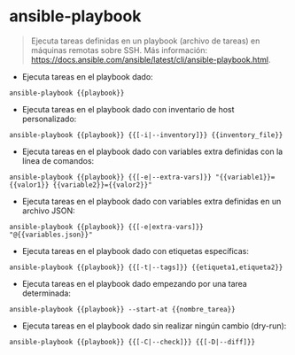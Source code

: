 # ansible-playbook

> Ejecuta tareas definidas en un playbook (archivo de tareas) en máquinas remotas sobre SSH.
> Más información: <https://docs.ansible.com/ansible/latest/cli/ansible-playbook.html>.

- Ejecuta tareas en el playbook dado:

`ansible-playbook {{playbook}}`

- Ejecuta tareas en el playbook dado con inventario de host personalizado:

`ansible-playbook {{playbook}} {{[-i|--inventory]}} {{inventory_file}}`

- Ejecuta tareas en el playbook dado con variables extra definidas con la línea de comandos:

`ansible-playbook {{playbook}} {{[-e|--extra-vars]}} "{{variable1}}={{valor1}} {{variable2}}={{valor2}}"`

- Ejecuta tareas en el playbook dado con variables extra definidas en un archivo JSON:

`ansible-playbook {{playbook}} {{[-e|extra-vars]}} "@{{variables.json}}"`

- Ejecuta tareas en el playbook dado con etiquetas específicas:

`ansible-playbook {{playbook}} {{[-t|--tags]}} {{etiqueta1,etiqueta2}}`

- Ejecuta tareas en el playbook dado empezando por una tarea determinada:

`ansible-playbook {{playbook}} --start-at {{nombre_tarea}}`

- Ejecuta tareas en el playbook dado sin realizar ningún cambio (dry-run):

`ansible-playbook {{playbook}} {{[-C|--check]}} {{[-D|--diff]}}`
